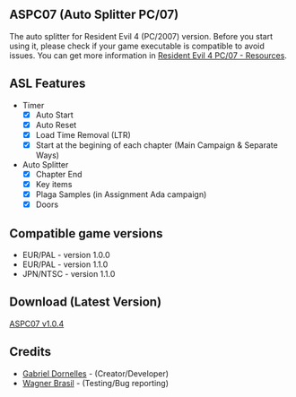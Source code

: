 ## ASPC07 (Auto Splitter PC/07)

The auto splitter for Resident Evil 4 (PC/2007) version. Before you start using it, please check if your game executable is compatible to avoid issues. You can get more information in [Resident Evil 4 PC/07 - Resources](https://www.speedrun.com/re4pc07/resources).

## ASL Features
   - Timer
      - [x] Auto Start
      - [x] Auto Reset
      - [x] Load Time Removal (LTR)
      - [x] Start at the begining of each chapter (Main Campaign & Separate Ways)
   
   - Auto Splitter
      - [x] Chapter End
      - [x] Key items
      - [x] Plaga Samples (in Assignment Ada campaign)
      - [x] Doors

## Compatible game versions
   - EUR/PAL - version 1.0.0
   - EUR/PAL - version 1.1.0
   - JPN/NTSC - version 1.1.0

## Download (Latest Version)
[ASPC07 v1.0.4](https://github.com/gabriel-dornelles/ASPC07/releases/download/v1.0.4/ASPC07.asl)

## Credits
  - [Gabriel Dornelles](https://github.com/gabriel-dornelles) - (Creator/Developer)
  - [Wagner Brasil](https://www.youtube.com/channel/UCpwbsyYkOPj0CijdwjDXNPA) - (Testing/Bug reporting)
